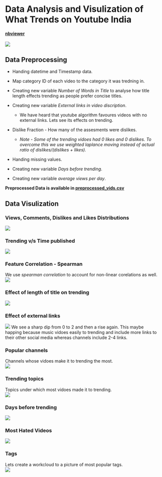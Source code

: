 # Data Analysis and Visulization of What Trends on Youtube India
#### <a href="https://nbviewer.jupyter.org/github/PrakarshBhardwaj/Youtube-India-Data-Analysis/blob/master/youtube_india_data_analysis.ipynb">nbviewer</a>  
<img src="imgs/yt.png" align="middle">  
  
## Data Preprocessing  
* Handing datetime and Timestamp data.  

* Map category ID of each video to the category it was tredning in.  

* Creating new variable *Number of Words in Title* to analyse how title length effects trending as people prefer concise titles.  

* Creating new variable *External links in video discription*.  
  * We have heard that youtube algorithm favoures videos with no external links. Lets see its effects on trending.  
  
* Dislike Fraction - How many of the assesments were dislikes.  
  * *Note - Some of the trending vidoes had 0 likes and 0 dislikes. To overcome this we use weighted laplance moving instead of actual ratio of dislikes/(dislikes +            likes).*  
  
* Handing missing values.  
  
* Creating new variable *Days before trending*.  
  
* Creating new variable *average views per day*.  
  
**Preprocessed Data is available in [__preprocessed_vids.csv__](https://github.com/PrakarshBhardwaj/Youtube-India-Data-Analysis/blob/master/preprocessed_vids.csv)**  
  
  
## Data Visulization  
### Views, Comments, Dislikes and Likes Distributions  
<img src="imgs/firstvisual.png">  
  
  
### Trending v/s Time published  
<img src="imgs/trendingvtime.png">  
  
  
### Feature Correlation - Spearman  
We use *spearman correlation* to account for non-linear corelations as well.  
<img src="imgs/featurecorr.png">  
  
  
### Effect of length of title on trending  
<img src="imgs/titleword.png">  
  
  
### Effect of external links  
<img src="imgs/ext_links.png">  
We see a sharp dip from 0 to 2 and then a rise again.  
This maybe happing because music vidoes easily to trending and include more links to their other social media whereas channels include 2-4 links.  
  
### Popular channels  
Channels whose vidoes make it to trending the most.  
<img src="imgs/trending_channels.png">  
  
  
### Trending topics  
Topics under which most vidoes made it to trending.  
<img src="imgs/trending_topics.png">  
  
  
### Days before trending  
<img src="imgs/days_taken.png">  
  
  
### Most Hated Videos  
<img src="imgs/hated.png">  
  
  
### Tags  
Lets create a workcloud to a picture of most popular tags.  
<img src="imgs/wordcloud.png">  
  
